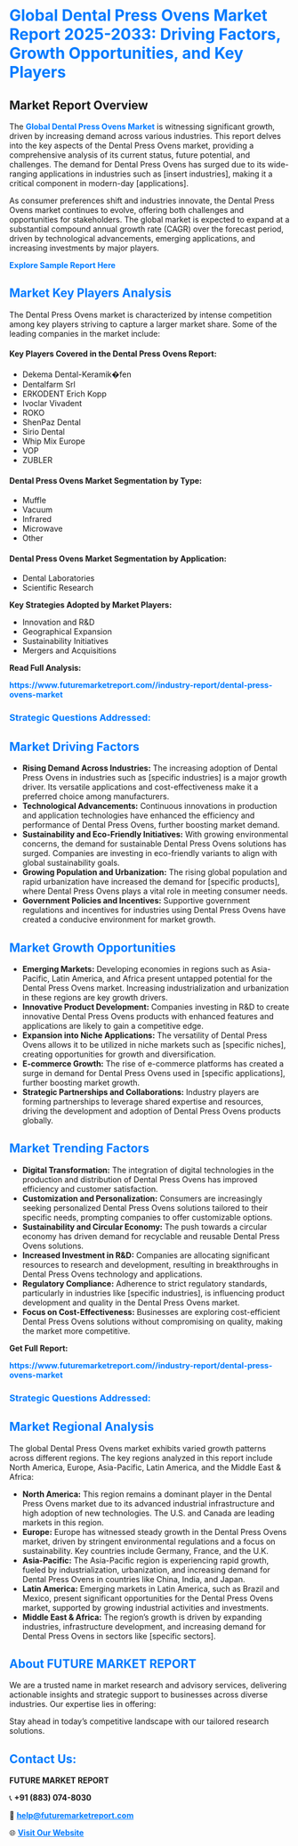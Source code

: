 <h1 style="color: #007BFF;">Global Dental Press Ovens Market Report 2025-2033: Driving Factors, Growth Opportunities, and Key Players</h1>

<section id="overview">
<h2>Market Report Overview</h2>
<p>The <a href="https://www.futuremarketreport.com//industry-report/dental-press-ovens-market" style="color: #007BFF; text-decoration: none;"><strong>Global Dental Press Ovens Market</strong></a> is witnessing significant growth, driven by increasing demand across various industries. This report delves into the key aspects of the Dental Press Ovens market, providing a comprehensive analysis of its current status, future potential, and challenges. The demand for Dental Press Ovens has surged due to its wide-ranging applications in industries such as [insert industries], making it a critical component in modern-day [applications].</p>
<p>As consumer preferences shift and industries innovate, the Dental Press Ovens market continues to evolve, offering both challenges and opportunities for stakeholders. The global market is expected to expand at a substantial compound annual growth rate (CAGR) over the forecast period, driven by technological advancements, emerging applications, and increasing investments by major players.</p>
</section>

<section id="overview">
<p><a href="https://www.futuremarketreport.com//request-sample/reportId=50108" style="color: #007BFF; text-decoration: none;"><strong>Explore Sample Report Here</strong></a></p>
</section>

<section id="key-players">
<h2 style="color: #007BFF;">Market Key Players Analysis</h2>
<p>The Dental Press Ovens market is characterized by intense competition among key players striving to capture a larger market share. Some of the leading companies in the market include:</p>
<h4>Key Players Covered in the Dental Press Ovens Report:</h4>
<ul><li>Dekema Dental-Keramik�fen</li><li>Dentalfarm Srl</li><li>ERKODENT Erich Kopp</li><li>Ivoclar Vivadent</li><li>ROKO</li><li>ShenPaz Dental</li><li>Sirio Dental</li><li>Whip Mix Europe</li><li>VOP</li><li>ZUBLER</li></ul>
<h4>Dental Press Ovens Market Segmentation by Type:</h4>
<ul><li>Muffle</li><li>Vacuum</li><li>Infrared</li><li>Microwave</li><li>Other</li></ul>

<h4>Dental Press Ovens Market Segmentation by Application:</h4>
<ul><li>Dental Laboratories</li><li>Scientific Research</li></ul>
<p><strong>Key Strategies Adopted by Market Players:</strong></p>
<ul>
<li>Innovation and R&D</li>
<li>Geographical Expansion</li>
<li>Sustainability Initiatives</li>
<li>Mergers and Acquisitions</li>
</ul>
</section>

<section>
<p><strong>Read Full Analysis: </strong></p><a href="https://www.futuremarketreport.com//industry-report/dental-press-ovens-market" style="color: #007BFF; text-decoration: none;"><strong>https://www.futuremarketreport.com//industry-report/dental-press-ovens-market</strong></a>
<h3 style="color: #007BFF;">Strategic Questions Addressed:</h3>
</section>

<section id="driving-factors">
<h2 style="color: #007BFF;">Market Driving Factors</h2>
<ul>
<li><strong>Rising Demand Across Industries:</strong> The increasing adoption of Dental Press Ovens in industries such as [specific industries] is a major growth driver. Its versatile applications and cost-effectiveness make it a preferred choice among manufacturers.</li>
<li><strong>Technological Advancements:</strong> Continuous innovations in production and application technologies have enhanced the efficiency and performance of Dental Press Ovens, further boosting market demand.</li>
<li><strong>Sustainability and Eco-Friendly Initiatives:</strong> With growing environmental concerns, the demand for sustainable Dental Press Ovens solutions has surged. Companies are investing in eco-friendly variants to align with global sustainability goals.</li>
<li><strong>Growing Population and Urbanization:</strong> The rising global population and rapid urbanization have increased the demand for [specific products], where Dental Press Ovens plays a vital role in meeting consumer needs.</li>
<li><strong>Government Policies and Incentives:</strong> Supportive government regulations and incentives for industries using Dental Press Ovens have created a conducive environment for market growth.</li>
</ul>
</section>

<section id="growth-opportunities">
<h2 style="color: #007BFF;">Market Growth Opportunities</h2>
<ul>
<li><strong>Emerging Markets:</strong> Developing economies in regions such as Asia-Pacific, Latin America, and Africa present untapped potential for the Dental Press Ovens market. Increasing industrialization and urbanization in these regions are key growth drivers.</li>
<li><strong>Innovative Product Development:</strong> Companies investing in R&D to create innovative Dental Press Ovens products with enhanced features and applications are likely to gain a competitive edge.</li>
<li><strong>Expansion into Niche Applications:</strong> The versatility of Dental Press Ovens allows it to be utilized in niche markets such as [specific niches], creating opportunities for growth and diversification.</li>
<li><strong>E-commerce Growth:</strong> The rise of e-commerce platforms has created a surge in demand for Dental Press Ovens used in [specific applications], further boosting market growth.</li>
<li><strong>Strategic Partnerships and Collaborations:</strong> Industry players are forming partnerships to leverage shared expertise and resources, driving the development and adoption of Dental Press Ovens products globally.</li>
</ul>
</section>

<section id="trending-factors">
<h2 style="color: #007BFF;">Market Trending Factors</h2>
<ul>
<li><strong>Digital Transformation:</strong> The integration of digital technologies in the production and distribution of Dental Press Ovens has improved efficiency and customer satisfaction.</li>
<li><strong>Customization and Personalization:</strong> Consumers are increasingly seeking personalized Dental Press Ovens solutions tailored to their specific needs, prompting companies to offer customizable options.</li>
<li><strong>Sustainability and Circular Economy:</strong> The push towards a circular economy has driven demand for recyclable and reusable Dental Press Ovens solutions.</li>
<li><strong>Increased Investment in R&D:</strong> Companies are allocating significant resources to research and development, resulting in breakthroughs in Dental Press Ovens technology and applications.</li>
<li><strong>Regulatory Compliance:</strong> Adherence to strict regulatory standards, particularly in industries like [specific industries], is influencing product development and quality in the Dental Press Ovens market.</li>
<li><strong>Focus on Cost-Effectiveness:</strong> Businesses are exploring cost-efficient Dental Press Ovens solutions without compromising on quality, making the market more competitive.</li>
</ul>
</section>

<section>
<p><strong>Get Full Report: </strong></p><a href="https://www.futuremarketreport.com//industry-report/dental-press-ovens-market" style="color: #007BFF; text-decoration: none;"><strong>https://www.futuremarketreport.com//industry-report/dental-press-ovens-market</strong></a>
<h3 style="color: #007BFF;">Strategic Questions Addressed:</h3>
</section>


<section id="regional-analysis">
<h2 style="color: #007BFF;">Market Regional Analysis</h2>
<p>The global Dental Press Ovens market exhibits varied growth patterns across different regions. The key regions analyzed in this report include North America, Europe, Asia-Pacific, Latin America, and the Middle East & Africa:</p>
<ul>
<li><strong>North America:</strong> This region remains a dominant player in the Dental Press Ovens market due to its advanced industrial infrastructure and high adoption of new technologies. The U.S. and Canada are leading markets in this region.</li>
<li><strong>Europe:</strong> Europe has witnessed steady growth in the Dental Press Ovens market, driven by stringent environmental regulations and a focus on sustainability. Key countries include Germany, France, and the U.K.</li>
<li><strong>Asia-Pacific:</strong> The Asia-Pacific region is experiencing rapid growth, fueled by industrialization, urbanization, and increasing demand for Dental Press Ovens in countries like China, India, and Japan.</li>
<li><strong>Latin America:</strong> Emerging markets in Latin America, such as Brazil and Mexico, present significant opportunities for the Dental Press Ovens market, supported by growing industrial activities and investments.</li>
<li><strong>Middle East & Africa:</strong> The region’s growth is driven by expanding industries, infrastructure development, and increasing demand for Dental Press Ovens in sectors like [specific sectors].</li>
</ul>
</section>

<footer>
<h2 style="color: #007BFF;">About FUTURE MARKET REPORT</h2>
<p>We are a trusted name in market research and advisory services, delivering actionable insights and strategic support to businesses across diverse industries. Our expertise lies in offering:</p>

<p>Stay ahead in today’s competitive landscape with our tailored research solutions.</p>

<h2 style="color: #007BFF;">Contact Us:</h2>
<p><strong>FUTURE MARKET REPORT</strong></p>
<p>📞 <strong>+91 (883) 074-8030</strong></p>
<p>📧 <strong><a href="mailto:help@futuremarketreport.com" style="color: #007BFF;">help@futuremarketreport.com</a></strong></p>
<p>🌐 <strong><a href="https://www.futuremarketreport.com/" style="color: #007BFF;">Visit Our Website</a></strong></p>
</footer>